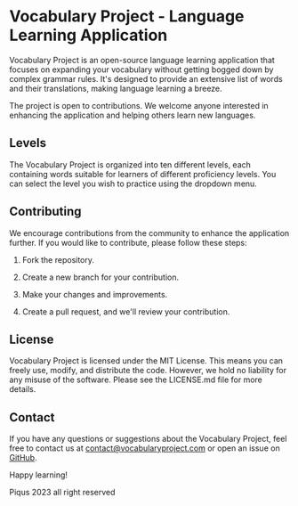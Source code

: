 # Vocabulary Project - Language Learning Application

Vocabulary Project is an open-source language learning application that focuses on expanding your vocabulary without getting bogged down by complex grammar rules. It's designed to provide an extensive list of words and their translations, making language learning a breeze.

The project is open to contributions. We welcome anyone interested in enhancing the application and helping others learn new languages.

## Levels

The Vocabulary Project is organized into ten different levels, each containing words suitable for learners of different proficiency levels. You can select the level you wish to practice using the dropdown menu.

## Contributing

We encourage contributions from the community to enhance the application further. If you would like to contribute, please follow these steps:

1. Fork the repository.

2. Create a new branch for your contribution.

3. Make your changes and improvements.

4. Create a pull request, and we'll review your contribution.

## License

Vocabulary Project is licensed under the MIT License. This means you can freely use, modify, and distribute the code. However, we hold no liability for any misuse of the software. Please see the LICENSE.md file for more details.

## Contact

If you have any questions or suggestions about the Vocabulary Project, feel free to contact us at contact@vocabularyproject.com or open an issue on [GitHub](https://github.com/your-username/vocabulary-project/issues).

Happy learning!

Piqus 2023 all right reserved
